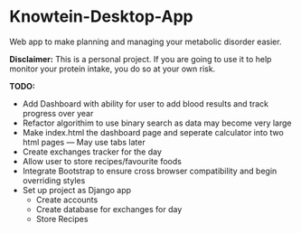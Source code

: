 # Knowtein-Desktop-App
Web app to make planning and managing your metabolic disorder easier.


**Disclaimer:**
This is a personal project. 
If you are going to use it to help monitor your protein intake, you do so at your own risk.


**TODO:** 
* Add Dashboard with ability for user to add blood results and track progress over year
* Refactor algorithim to use binary search as data may become very large
* Make index.html the dashboard page and seperate calculator into two html pages — May use tabs later
* Create exchanges tracker for the day
* Allow user to store recipes/favourite foods
* Integrate Bootstrap to ensure cross browser compatibility and begin overriding styles
* Set up project as Django app
  * Create accounts
  * Create database for exchanges for day
  * Store Recipes

